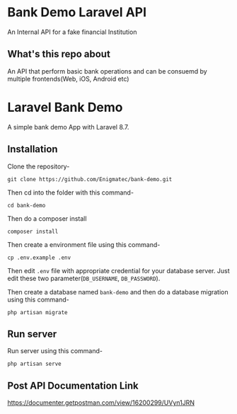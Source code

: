 # Bank Demo Laravel API
An Internal API for a fake financial Institution

## What's this repo about

An API that perform basic bank operations and can be consuemd by multiple frontends(Web, iOS, Android etc)

# Laravel Bank Demo

A simple bank demo App with Laravel 8.7.

## Installation

Clone the repository-
```
git clone https://github.com/Enigmatec/bank-demo.git
```

Then cd into the folder with this command-
```
cd bank-demo
```

Then do a composer install
```
composer install
```

Then create a environment file using this command-
```
cp .env.example .env
```

Then edit `.env` file with appropriate credential for your database server. Just edit these two parameter(`DB_USERNAME`, `DB_PASSWORD`).

Then create a database named `bank-demo` and then do a database migration using this command-
```
php artisan migrate
```

## Run server

Run server using this command-
```
php artisan serve
```
## Post API Documentation Link
https://documenter.getpostman.com/view/16200299/UVyn1JRN








